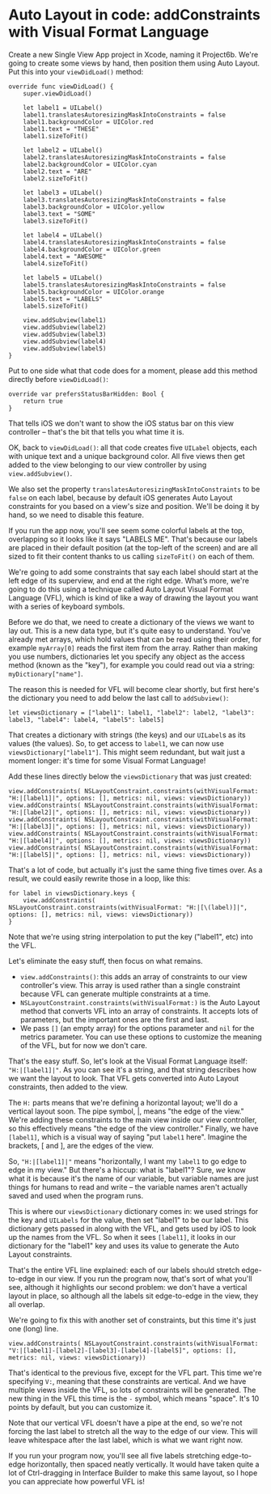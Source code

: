 # Auto Layout in code: addConstraints with Visual Format Language

Create a new Single View App project in Xcode, naming it Project6b. We're going to create some views by hand, then position them using Auto Layout. Put this into your `viewDidLoad()` method:

    override func viewDidLoad() {
        super.viewDidLoad()

        let label1 = UILabel()
        label1.translatesAutoresizingMaskIntoConstraints = false
        label1.backgroundColor = UIColor.red
        label1.text = "THESE"
        label1.sizeToFit()

        let label2 = UILabel()
        label2.translatesAutoresizingMaskIntoConstraints = false
        label2.backgroundColor = UIColor.cyan
        label2.text = "ARE"
        label2.sizeToFit()

        let label3 = UILabel()
        label3.translatesAutoresizingMaskIntoConstraints = false
        label3.backgroundColor = UIColor.yellow
        label3.text = "SOME"
        label3.sizeToFit()

        let label4 = UILabel()
        label4.translatesAutoresizingMaskIntoConstraints = false
        label4.backgroundColor = UIColor.green
        label4.text = "AWESOME"
        label4.sizeToFit()

        let label5 = UILabel()
        label5.translatesAutoresizingMaskIntoConstraints = false
        label5.backgroundColor = UIColor.orange
        label5.text = "LABELS"
        label5.sizeToFit()        

        view.addSubview(label1)
        view.addSubview(label2)
        view.addSubview(label3)
        view.addSubview(label4)
        view.addSubview(label5)
    }

Put to one side what that code does for a moment, please add this method directly before `viewDidLoad()`:

    override var prefersStatusBarHidden: Bool {
        return true
    }

That tells iOS we don't want to show the iOS status bar on this view controller – that's the bit that tells you what time it is. 

OK, back to `viewDidLoad()`: all that code creates five `UILabel` objects, each with unique text and a unique background color. All five views then get added to the view belonging to our view controller by using `view.addSubview()`.

We also set the property `translatesAutoresizingMaskIntoConstraints` to be `false` on each label, because by default iOS generates Auto Layout constraints for you based on a view's size and position. We'll be doing it by hand, so we need to disable this feature.

If you run the app now, you'll see seem some colorful labels at the top, overlapping so it looks like it says "LABELS ME". That's because our labels are placed in their default position (at the top-left of the screen) and are all sized to fit their content thanks to us calling `sizeToFit()` on each of them.

We're going to add some constraints that say each label should start at the left edge of its superview, and end at the right edge. What’s more, we're going to do this using a technique called Auto Layout Visual Format Language (VFL), which is kind of like a way of drawing the layout you want with a series of keyboard symbols.

Before we do that, we need to create a dictionary of the views we want to lay out. This is a new data type, but it's quite easy to understand. You've already met arrays, which hold values that can be read using their order, for example `myArray[0]` reads the first item from the array. Rather than making you use numbers, dictionaries let you specify any object as the access method (known as the "key"), for example you could read out via a string: `myDictionary["name"]`.

The reason this is needed for VFL will become clear shortly, but first here's the dictionary you need to add below the last call to `addSubview()`:

    let viewsDictionary = ["label1": label1, "label2": label2, "label3": label3, "label4": label4, "label5": label5]

That creates a dictionary with strings (the keys) and our `UILabel`s as its values (the values). So, to get access to `label1`, we can now use `viewsDictionary["label1"]`. This might seem redundant, but wait just a moment longer: it's time for some Visual Format Language!

Add these lines directly below the `viewsDictionary` that was just created:

    view.addConstraints( NSLayoutConstraint.constraints(withVisualFormat: "H:|[label1]|", options: [], metrics: nil, views: viewsDictionary))
    view.addConstraints( NSLayoutConstraint.constraints(withVisualFormat: "H:|[label2]|", options: [], metrics: nil, views: viewsDictionary))
    view.addConstraints( NSLayoutConstraint.constraints(withVisualFormat: "H:|[label3]|", options: [], metrics: nil, views: viewsDictionary))
    view.addConstraints( NSLayoutConstraint.constraints(withVisualFormat: "H:|[label4]|", options: [], metrics: nil, views: viewsDictionary))
    view.addConstraints( NSLayoutConstraint.constraints(withVisualFormat: "H:|[label5]|", options: [], metrics: nil, views: viewsDictionary))

That's a lot of code, but actually it's just the same thing five times over. As a result, we could easily rewrite those in a loop, like this:

    for label in viewsDictionary.keys {
        view.addConstraints( NSLayoutConstraint.constraints(withVisualFormat: "H:|[\(label)]|", options: [], metrics: nil, views: viewsDictionary))
    }

Note that we're using string interpolation to put the key ("label1", etc) into the VFL.

Let's eliminate the easy stuff, then focus on what remains.

- `view.addConstraints()`: this adds an array of constraints to our view controller's view. This array is used rather than a single constraint because VFL can generate multiple constraints at a time.
- `NSLayoutConstraint.constraints(withVisualFormat:)` is the Auto Layout method that converts VFL into an array of constraints. It accepts lots of parameters, but the important ones are the first and last.
- We pass `[]` (an empty array) for the options parameter and `nil` for the metrics parameter. You can use these options to customize the meaning of the VFL, but for now we don't care.

That's the easy stuff. So, let's look at the Visual Format Language itself: `"H:|[label1]|"`. As you can see it's a string, and that string describes how we want the layout to look. That VFL gets converted into Auto Layout constraints, then added to the view.

The `H:` parts means that we're defining a horizontal layout; we'll do a vertical layout soon. The pipe symbol, |, means "the edge of the view." We're adding these constraints to the main view inside our view controller, so this effectively means "the edge of the view controller." Finally, we have `[label1]`, which is a visual way of saying "put `label1` here". Imagine the brackets, \[ and \], are the edges of the view.

So, `"H:|[label1]|"` means "horizontally, I want my `label1` to go edge to edge in my view." But there's a hiccup: what is "label1"? Sure, *we* know what it is because it's the name of our variable, but variable names are just things for humans to read and write – the variable names aren't actually saved and used when the program runs.

This is where our `viewsDictionary` dictionary comes in: we used strings for the key and `UILabels` for the value, then set "label1" to be our label. This dictionary gets passed in along with the VFL, and gets used by iOS to look up the names from the VFL. So when it sees `[label1]`, it looks in our dictionary for the "label1" key and uses its value to generate the Auto Layout constraints.

That's the entire VFL line explained: each of our labels should stretch edge-to-edge in our view. If you run the program now, that's sort of what you'll see, although it highlights our second problem: we don't have a vertical layout in place, so although all the labels sit edge-to-edge in the view, they all overlap.

We're going to fix this with another set of constraints, but this time it's just one (long) line.

    view.addConstraints( NSLayoutConstraint.constraints(withVisualFormat: "V:|[label1]-[label2]-[label3]-[label4]-[label5]", options: [], metrics: nil, views: viewsDictionary))

That's identical to the previous five, except for the VFL part. This time we're specifying `V:`, meaning that these constraints are vertical. And we have multiple views inside the VFL, so lots of constraints will be generated. The new thing in the VFL this time is the `-` symbol, which means "space". It's 10 points by default, but you can customize it.

Note that our vertical VFL doesn't have a pipe at the end, so we're not forcing the last label to stretch all the way to the edge of our view. This will leave whitespace after the last label, which is what we want right now.

If you run your program now, you'll see all five labels stretching edge-to-edge horizontally, then spaced neatly vertically. It would have taken quite a lot of Ctrl-dragging in Interface Builder to make this same layout, so I hope you can appreciate how powerful VFL is!

